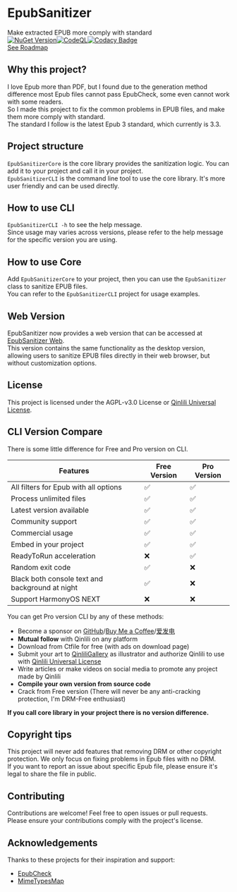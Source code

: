 # EpubSanitizer

Make extracted EPUB more comply with standard  
[![NuGet Version](https://img.shields.io/nuget/v/Qinlili.EpubSanitizer)](https://www.nuget.org/packages/Qinlili.EpubSanitizer)[![CodeQL](https://github.com/qinlili23333/EpubSanitizer/actions/workflows/github-code-scanning/codeql/badge.svg?branch=main)](https://github.com/qinlili23333/EpubSanitizer/actions/workflows/github-code-scanning/codeql)[![Codacy Badge](https://app.codacy.com/project/badge/Grade/84e2b3e6b75e4682b96f742dc5d10a4d)](https://app.codacy.com/gh/qinlili23333/EpubSanitizer/dashboard?utm_source=gh&utm_medium=referral&utm_content=&utm_campaign=Badge_grade)  
[See Roadmap](https://github.com/users/qinlili23333/projects/4/views/1)  

## Why this project?

I love Epub more than PDF, but I found due to the generation method difference most Epub files cannot pass EpubCheck, some even cannot work with some readers.  
So I made this project to fix the common problems in EPUB files, and make them more comply with standard.  
The standard I follow is the latest Epub 3 standard, which currently is 3.3.  

## Project structure

`EpubSanitizerCore` is the core library provides the sanitization logic. You can add it to your project and call it in your project.  
`EpubSanitizerCLI` is the command line tool to use the core library. It's more user friendly and can be used directly.  

## How to use CLI

`EpubSanitizerCLI -h` to see the help message.  
Since usage may varies across versions, please refer to the help message for the specific version you are using.  

## How to use Core

Add `EpubSanitizerCore` to your project, then you can use the `EpubSanitizer` class to sanitize EPUB files.  
You can refer to the `EpubSanitizerCLI` project for usage examples.  

## Web Version

EpubSanitizer now provides a web version that can be accessed at [EpubSanitizer Web](https://epubsanitizer.qinlili.bid).  
This version contains the same functionality as the desktop version, allowing users to sanitize EPUB files directly in their web browser, but without customization options.  

## License

This project is licensed under the AGPL-v3.0 License or [Qinlili Universal License](https://github.com/qinlili23333/QinliliUniversalLicense).  

## CLI Version Compare

There is some little difference for Free and Pro version on CLI.  

| Features | Free Version | Pro Version |
| ------- | ----------- | ----------- |
| All filters for Epub with all options  | ✅ | ✅ |
| Process unlimited files  | ✅ | ✅ |
| Latest version available  | ✅ | ✅ |
| Community support  | ✅ | ✅ |
| Commercial usage  | ✅ | ✅ |
| Embed in your project  | ✅ | ✅ |
| ReadyToRun acceleration  | ❌ | ✅ |
| Random exit code  | ✅ | ❌ |
| Black both console text and background at night  | ✅ | ❌ |
| Support HarmonyOS NEXT  | ❌ | ❌ |

You can get Pro version CLI by any of these methods:  

- Become a sponsor on [GitHub](https://github.com/sponsors/qinlili23333)/[Buy Me a Coffee](https://www.buymeacoffee.com/qinlili)/[爱发电](https://afdian.com/a/qinliliAPP)  
- **Mutual follow** with Qinlili on any platform  
- Download from Ctfile for free (with ads on download page)  
- Submit your art to [QinliliGallery](https://github.com/qinlili23333/QinliliGallery) as illustrator and authorize Qinlili to use with [Qinlili Universal License](https://github.com/qinlili23333/QinliliUniversalLicense)  
- Write articles or make videos on social media to promote any project made by Qinlili  
- **Compile your own version from source code**  
- Crack from Free version (There will never be any anti-cracking protection, I'm DRM-Free enthusiast)  

**If you call core library in your project there is no version difference.**  

## Copyright tips

This project will never add features that removing DRM or other copyright protection. We only focus on fixing problems in Epub files with no DRM.  
If you want to report an issue about specific Epub file, please ensure it's legal to share the file in public.  

## Contributing

Contributions are welcome! Feel free to open issues or pull requests.  
Please ensure your contributions comply with the project's license.  

## Acknowledgements

Thanks to these projects for their inspiration and support:  

- [EpubCheck](https://github.com/w3c/epubcheck)
- [MimeTypesMap](https://github.com/hey-red/MimeTypesMap)
